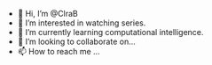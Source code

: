 - 👋 Hi, I’m @ClraB
- 👀 I’m interested in watching series.
- 🌱 I’m currently learning computational intelligence.
- 💞️ I’m looking to collaborate on...
- 📫 How to reach me ...

<!---
ClraB/ClraB is a ✨ special ✨ repository because its `README.md` (this file) appears on your GitHub profile.
You can click the Preview link to take a look at your changes.
---
